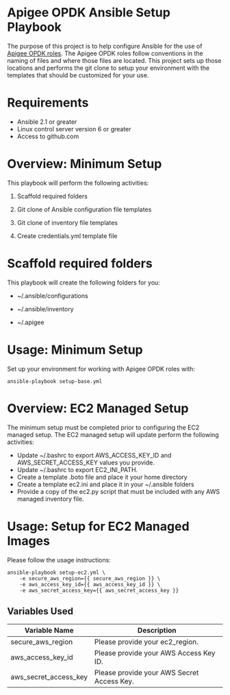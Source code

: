 Apigee OPDK Ansible Setup Playbook
==================================

The purpose of this project is to help configure Ansible for the use of [Apigee OPDK roles](https://github.com/carlosfrias/apigee-opdk-playbook-samples). 
The Apigee OPDK roles follow conventions in the naming of files and where those files are 
located. This project sets up those locations and performs the git clone to setup your 
environment with the templates that should be customized for your use. 

Requirements
============

* Ansible 2.1 or greater
* Linux control server version 6 or greater
* Access to github.com

Overview: Minimum Setup
=======================

This playbook will perform the following activities:

1. Scaffold required folders

1. Git clone of Ansible configuration file templates

1. Git clone of inventory file templates

1. Create credentials.yml template file

Scaffold required folders
=========================

This playbook will create the following folders for you: 

* ~/.ansible/configurations

* ~/.ansible/inventory

* ~/.apigee

Usage: Minimum Setup
====================

Set up your environment for working with Apigee OPDK roles with: 

    ansible-playbook setup-base.yml

Overview: EC2 Managed Setup
===========================

The minimum setup must be completed prior to configuring the EC2 managed setup. The EC2 managed setup will
update perform the following activities: 
* Update ~/.bashrc to export AWS_ACCESS_KEY_ID and AWS_SECRET_ACCESS_KEY values you provide. 
* Update ~/.bashrc to export EC2_INI_PATH.
* Create a template .boto file and place it your home directory
* Create a template ec2.ini and place it in your ~/.ansible folders
* Provide a copy of the ec2.py script that must be included with any AWS managed inventory file.

Usage: Setup for EC2 Managed Images
===================================

Please follow the usage instructions:

    ansible-playbook setup-ec2.yml \
        -e secure_aws_region={{ secure_aws_region }} \
        -e aws_access_key_id={{ aws_access_key_id }} \
        -e aws_secret_access_key={{ aws_secret_access_key }}

## Variables Used    

Variable Name  | Description |
--- | --- |
secure_aws_region | Please provide your ec2_region. |
aws_access_key_id | Please provide your AWS Access Key ID. |
aws_secret_access_key | Please provide your AWS Secret Access Key. |